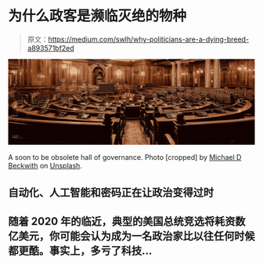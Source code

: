 # 为什么政客是濒临灭绝的物种

> 原文：<https://medium.com/swlh/why-politicians-are-a-dying-breed-a893571bf2ed>

![](img/68b95243302f74fc17f9ebb144f84dce.png)

A soon to be obsolete hall of governance. Photo [cropped] by [Michael D Beckwith](https://unsplash.com/photos/5C58vkFXdYs?utm_source=unsplash&utm_medium=referral&utm_content=creditCopyText) on [Unsplash](https://unsplash.com/search/photos/politicians?utm_source=unsplash&utm_medium=referral&utm_content=creditCopyText).

## 自动化、人工智能和密码正在让政治变得过时

## 随着 2020 年的临近，典型的美国总统竞选将耗资数亿美元，你可能会认为成为一名政治家比以往任何时候都更酷。事实上，多亏了科技…